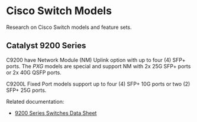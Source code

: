 # Cisco Switch Models

Research on Cisco Switch models and feature sets.

## Catalyst 9200 Series

C9200 have Network Module (NM) Uplink option with up to four (4) SFP+ ports. The *PXG* models are special and support NM with 2x 25G SFP+ ports or 2x 40G QSFP ports.

C9200L Fixed Port models support up to four (4) SFP+ 10G ports or two (2) SFP+ 25G ports.

Related documentation:

* [9200 Series Switches Data Sheet][1]

[1]: https://www.cisco.com/c/en/us/products/collateral/switches/catalyst-9200-series-switches/nb-06-cat9200-ser-data-sheet-cte-en.html

